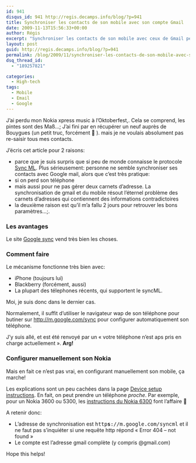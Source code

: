 ```yaml
---
id: 941
disqus_id: 941 http://regis.decamps.info/blog/?p=941
title: Synchroniser les contacts de son mobile avec son compte Gmail
date: 2009-11-13T15:56:33+00:00
author: Régis
excerpt: "Synchroniser les contacts de son mobile avec ceux de Gmail peut s'avérer très précieux quand on perd son mobile..."
layout: post
guid: http://regis.decamps.info/blog/?p=941
permalink: /blog/2009/11/synchroniser-les-contacts-de-son-mobile-avec-son-compte-gmail/
dsq_thread_id:
  - "189257821"

categories:
  - High-tech
tags:
  - Mobile
  - Email
  - Google
---
```

J’ai perdu mon Nokia xpress music à l’Oktoberfest,. Cela se comprend, les pintes sont des Maß…; J’ai fini par en récupérer un neuf auprès de Bouygues (un petit truc, forcément 🙁 ). mais je ne voulais absolument pas re-saisir tous mes contacts. 

J’écris cet article pour 2 raisons:

  * parce que je suis surpris que si peu de monde connaisse le protocole [Sync ML](http://fr.wikipedia.org/wiki/SyncML). Plus sérieusement: personne ne semble synchroniser ses contacts avec Google mail, alors que c’est très pratique: 
  * si on perd son téléphone
  * mais aussi pour ne pas gérer deux carnets d’adresse. La synchronisation de gmail et du mobile résout l’éternel problème des carnets d’adresses qui contiennent des informations contradictoires
  * la deuxième raison est qu’il m’a fallu 2 jours pour retrouver les bons paramètres…;.

### Les avantages

Le site [Google sync](http://www.google.com/mobile/products/sync.html) vend très bien les choses.
  


### Comment faire

Le mécanisme fonctionne très bien avec:

  * iPhone (toujours lui)
  * Blackberry (forcément, aussi)
  * La plupart des télephones récents, qui supportent le syncML.

Moi, je suis donc dans le dernier cas.

Normalement, il suffit d’utiliser le navigateur wap de son téléphone pour butiner sur http://m.google.com/sync pour configurer automatiquement son téléphone.

J’y suis allé, et est été renvoyé par un « votre téléphone n’est aps pris en charge actuellement ». **Arg!**

### Configurer manuellement son Nokia

Mais en fait ce n’est pas vrai, en configurant manuellement son mobile, ça marche!

Les explications sont un peu cachées dans la page [Device setup instructions](http://www.google.com/support/mobile/bin/topic.py?topic=22181). En fait, on peut prendre un téléphone _proche_. Par exemple, pour un Nokia 3600 ou 5300, les [instructions du Nokia 6300](http://www.google.com/support/mobile/bin/answer.py?hl=en&answer=98265) font l’affaire 🙂

A retenir donc:

  * L’adresse de synchronisation est <tt>http<strong>s</strong>://m.google.com/syncml</tt> et il ne faut pas s’inquiéter si une requête http répond « Error 404 – not found »
  * Le compte est l’adresse gmail complète (y compris @gmail.com)

Hope this helps!
